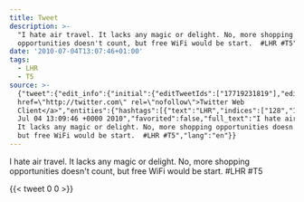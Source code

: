 ```yaml
---
title: Tweet
description: >-
  "I hate air travel. It lacks any magic or delight. No, more shopping
  opportunities doesn't count, but free WiFi would be start.  #LHR #T5"
date: '2010-07-04T13:07:46+01:00'
tags:
  - LHR
  - T5
source: >-
  {"tweet":{"edit_info":{"initial":{"editTweetIds":["17719231819"],"editableUntil":"2010-07-04T14:09:46.000Z","editsRemaining":"5","isEditEligible":true}},"retweeted":false,"source":"<a
  href=\"http://twitter.com\" rel=\"nofollow\">Twitter Web
  Client</a>","entities":{"hashtags":[{"text":"LHR","indices":["128","132"]},{"text":"T5","indices":["133","136"]}],"symbols":[],"user_mentions":[],"urls":[]},"display_text_range":["0","136"],"favorite_count":"0","id_str":"17719231819","truncated":false,"retweet_count":"0","id":"17719231819","created_at":"Sun
  Jul 04 13:09:46 +0000 2010","favorited":false,"full_text":"I hate air travel.
  It lacks any magic or delight. No, more shopping opportunities doesn't count,
  but free WiFi would be start.  #LHR #T5","lang":"en"}}
---
```

I hate air travel. It lacks any magic or delight. No, more shopping opportunities doesn't count, but free WiFi would be start.  #LHR #T5
    
{{< tweet 0 0 >}}
    
